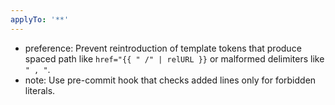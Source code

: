 ```yaml
---
applyTo: '**'
---
```


- preference: Prevent reintroduction of template tokens that produce spaced path like `href="{{ " /" | relURL }}` or malformed delimiters like `" , "`.
- note: Use pre-commit hook that checks added lines only for forbidden literals.  
